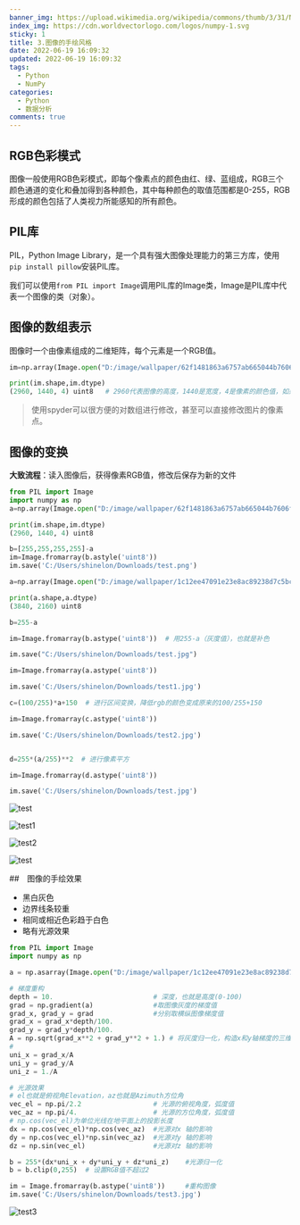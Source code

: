 ```yaml
---
banner_img: https://upload.wikimedia.org/wikipedia/commons/thumb/3/31/NumPy_logo_2020.svg/2560px-NumPy_logo_2020.svg.png
index_img: https://cdn.worldvectorlogo.com/logos/numpy-1.svg
sticky: 1
title: 3.图像的手绘风格
date: 2022-06-19 16:09:32
updated: 2022-06-19 16:09:32
tags:
  - Python
  - NumPy
categories:
  - Python
  - 数据分析
comments: true
---
```



## RGB色彩模式

图像一般使用RGB色彩模式，即每个像素点的颜色由红、绿、蓝组成，RGB三个颜色通道的变化和叠加得到各种颜色，其中每种颜色的取值范围都是0-255，RGB形成的颜色包括了人类视力所能感知的所有颜色。

## PIL库

PIL，Python Image Library，是一个具有强大图像处理能力的第三方库，使用`pip install pillow`安装PIL库。

我们可以使用`from PIL import Image`调用PIL库的Image类，Image是PIL库中代表一个图像的类（对象）。

## 图像的数组表示

图像时一个由像素组成的二维矩阵，每个元素是一个RGB值。

```python
im=np.array(Image.open("D:/image/wallpaper/62f1481863a6757ab665044b7606fb22.png"))

print(im.shape,im.dtype)
(2960, 1440, 4) uint8   # 2960代表图像的高度，1440是宽度，4是像素的颜色值，如果是RGB为3
```

> 使用spyder可以很方便的对数组进行修改，甚至可以直接修改图片的像素点。

## 图像的变换

**大致流程**：读入图像后，获得像素RGB值，修改后保存为新的文件

```python
from PIL import Image
import numpy as np
a=np.array(Image.open("D:/image/wallpaper/62f1481863a6757ab665044b7606fb22.png"))

print(im.shape,im.dtype)
(2960, 1440, 4) uint8

b=[255,255,255,255]-a
im=Image.fromarray(b.astyle('uint8'))
im.save('C:/Users/shinelon/Downloads/test.png')
```

```python
a=np.array(Image.open("D:/image/wallpaper/1c12ee47091e23e8ac89238d7c5bc1c3.jpg").convert('L'))  # convert函数将rgb值变成灰度值，只有两个维度

print(a.shape,a.dtype)
(3840, 2160) uint8

b=255-a

im=Image.fromarray(b.astype('uint8'))  # 用255-a（灰度值），也就是补色

im.save("C:/Users/shinelon/Downloads/test.jpg")

im=Image.fromarray(a.astype('uint8'))

im.save('C:/Users/shinelon/Downloads/test1.jpg')

c=(100/255)*a+150  # 进行区间变换，降低rgb的颜色变成原来的100/255+150

im=Image.fromarray(c.astype('uint8'))

im.save('C:/Users/shinelon/Downloads/test2.jpg')


d=255*(a/255)**2  # 进行像素平方

im=Image.fromarray(d.astype('uint8'))

im.save('C:/Users/shinelon/Downloads/test.jpg')
```

![test](https://raw.githubusercontent.com/cfx2020/image/main/test.jpg)

![test1](https://raw.githubusercontent.com/cfx2020/image/main/test1.jpg)

![test2](https://raw.githubusercontent.com/cfx2020/image/main/test2.jpg)

![test](https://raw.githubusercontent.com/cfx2020/image/main/test-1626836404861.jpg)

##　图像的手绘效果

+ 黑白灰色
+ 边界线条较重
+ 相同或相近色彩趋于白色
+ 略有光源效果

```python
from PIL import Image
import numpy as np

a = np.asarray(Image.open("D:/image/wallpaper/1c12ee47091e23e8ac89238d7c5bc1c3.jpg").convert('L')).astype('float')

# 梯度重构
depth = 10. 						# 深度，也就是高度(0-100)
grad = np.gradient(a)				#取图像灰度的梯度值
grad_x, grad_y = grad 				#分别取横纵图像梯度值
grad_x = grad_x*depth/100.
grad_y = grad_y*depth/100.
A = np.sqrt(grad_x**2 + grad_y**2 + 1.) # 将灰度归一化，构造x和y轴梯度的三维归一化单位坐标系
# 
uni_x = grad_x/A
uni_y = grad_y/A
uni_z = 1./A

# 光源效果
# el也就是俯视角Elevation，az也就是Azimuth方位角
vec_el = np.pi/2.2 					# 光源的俯视角度，弧度值
vec_az = np.pi/4. 					# 光源的方位角度，弧度值
# np.cos(vec_el)为单位光线在地平面上的投影长度
dx = np.cos(vec_el)*np.cos(vec_az) 	#光源对x 轴的影响
dy = np.cos(vec_el)*np.sin(vec_az) 	#光源对y 轴的影响
dz = np.sin(vec_el) 				#光源对z 轴的影响

b = 255*(dx*uni_x + dy*uni_y + dz*uni_z) 	#光源归一化
b = b.clip(0,255)  # 设置RGB值不超过2

im = Image.fromarray(b.astype('uint8')) 	#重构图像
im.save('C:/Users/shinelon/Downloads/test3.jpg')
```

![test3](https://raw.githubusercontent.com/cfx2020/image/main/test3.jpg)